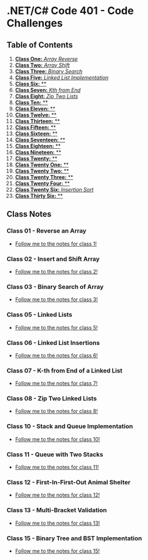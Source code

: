 # .NET/C# Code 401 - Code Challenges

## Table of Contents

1. [__Class One:__ *Array Reverse*]()
1. [__Class Two:__ *Array Shift*]()
1. [__Class Three:__ *Binary Search*]()
1. [__Class Five:__ *Linked List Implementation*]()
1. [__Class Six:__ **]()
1. [__Class Seven:__ *Kth from End*]()
1. [__Class Eight:__ *Zip Two Lists*]()
1. [__Class Ten:__ **]()
1. [__Class Eleven:__ **]()
1. [__Class Twelve:__ **]()
1. [__Class Thirteen:__ **]()
1. [__Class Fifteen:__ **]()
1. [__Class Sixteen:__ **]()
1. [__Class Seventeen:__ **]()
1. [__Class Eighteen:__ **]()
1. [__Class Nineteen:__ **]()
1. [__Class Twenty:__ **]()
1. [__Class Twenty One:__ **]()
1. [__Class Twenty Two:__ **]()
1. [__Class Twenty Three:__ **]()
1. [__Class Twenty Four:__ **]()
1. [__Class Twenty Six:__ *Insertion Sort*]()
1. [__Class Thirty Six:__ **]()


## Class Notes

### **Class 01 - Reverse an Array**

- [Follow me to the notes for class 1!](array-reverse.md)

### **Class 02 - Insert and Shift Array**

- [Follow me to the notes for class 2!](arrayShift.md)

### **Class 03 - Binary Search of Array**

- [Follow me to the notes for class 3!](binarySearch.md)

### **Class 05 - Linked Lists**

- [Follow me to the notes for class 5!](linkedList.md)

### **Class 06 - Linked List Insertions**

- [Follow me to the notes for class 6!]()

### **Class 07 - K-th from End of a Linked List**

- [Follow me to the notes for class 7!](kthFromEnd.md)

### **Class 08 - Zip Two Linked Lists**

- [Follow me to the notes for class 8!](zipLists.md)

### **Class 10 - Stack and Queue Implementation**

- [Follow me to the notes for class 10!]()

### **Class 11 - Queue with Two Stacks**

- [Follow me to the notes for class 11!]()

### **Class 12 - First-In-First-Out Animal Shelter**

- [Follow me to the notes for class 12!]()

### **Class 13 - Multi-Bracket Validation**

- [Follow me to the notes for class 13!]()

### **Class 15 - Binary Tree and BST Implementation**

- [Follow me to the notes for class 15!]()





